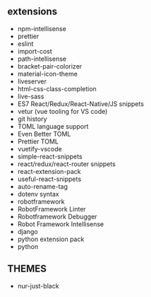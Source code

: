 
## extensions 
  * npm-intellisense
  * prettier
  * eslint
  * import-cost 
  * path-intellisense
  * bracket-pair-colorizer
  * material-icon-theme 
  * liveserver
  * html-css-class-completion
  * live-sass
  * ES7 React/Redux/React-Native/JS snippets
  * vetur (vue tooling for VS code) 
  * git history 
  * TOML language support 
  * Even Better TOML 
  * Prettier TOML 
  * vuetify-vscode
  * simple-react-snippets
  * react/redux/react-router snippets
  * react-extension-pack
  * useful-react-snippets
  * auto-rename-tag
  * dotenv syntax 
  * robotframework
  * RobotFramework Linter 
  * Robotframework Debugger
  * Robot Framework Intellisense
  * django
  * python extension pack
  * python 





## THEMES
  * nur-just-black 
